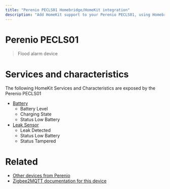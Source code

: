 ```yaml
---
title: "Perenio PECLS01 Homebridge/HomeKit integration"
description: "Add HomeKit support to your Perenio PECLS01, using Homebridge, Zigbee2MQTT and homebridge-z2m."
---
```

<!---
This file has been GENERATED using src/docgen/docgen.ts
DO NOT EDIT THIS FILE MANUALLY!
-->
# Perenio PECLS01
> Flood alarm device


# Services and characteristics
The following HomeKit Services and Characteristics are exposed by
the Perenio PECLS01

* [Battery](../../battery.md)
  * Battery Level
  * Charging State
  * Status Low Battery
* [Leak Sensor](../../sensors.md)
  * Leak Detected
  * Status Low Battery
  * Status Tampered


# Related
* [Other devices from Perenio](../index.md#perenio)
* [Zigbee2MQTT documentation for this device](https://www.zigbee2mqtt.io/devices/PECLS01.html)